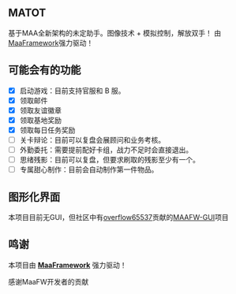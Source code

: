 <!-- markdownlint-disable MD033 MD041 -->

## MATOT

基于MAA全新架构的未定助手。图像技术 + 模拟控制，解放双手！
由[MaaFramework](https://github.com/MaaXYZ/MaaFramework)强力驱动！


## 可能会有的功能

- [x] 启动游戏：目前支持官服和 B 服。
- [x] 领取邮件
- [x] 领取友谊徽章
- [x] 领取基地奖励
- [x] 领取每日任务奖励
- [ ] 关卡辩论：目前可以复盘会展顾问和业务考核。
- [ ] 外勤委托：需要提前配好卡组，战力不足时会直接退出。
- [ ] 思绪残影：目前可以复盘，但要求刷取的残影至少有一个。
- [ ] 专属甜心制作：目前会自动制作第一件物品。

## 图形化界面

本项目目前无GUI，但社区中有[overflow65537](https://github.com/overflow65537)贡献的[MAAFW-GUI](https://github.com/overflow65537/Tkinter_MAA-GUI)项目


## 鸣谢

本项目由 **[MaaFramework](https://github.com/MaaXYZ/MaaFramework)** 强力驱动！

感谢MaaFW开发者的贡献


